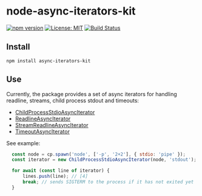 # node-async-iterators-kit

[![npm version](https://badge.fury.io/js/async-iterators-kit.svg)](https://badge.fury.io/js/async-iterators-kit)
[![License: MIT](https://img.shields.io/badge/License-MIT-yellow.svg)](https://opensource.org/licenses/MIT)
[![Build Status](https://travis-ci.org/noomorph/node-async-iterators-kit.svg?branch=master)](https://travis-ci.org/noomorph/node-async-iterators-kit)

## Install

```
npm install async-iterators-kit
```

## Use

Currently, the package provides a set of async iterators for handling readline, streams, child process stdout and timeouts:

* [ChildProcessStdioAsyncIterator](lib/ChildProcessStdioAsyncIterator.ts)
* [ReadlineAsyncIterator](lib/ReadlineAsyncIterator.ts)
* [StreamReadlineAsyncIterator](lib/StreamReadlineAsyncIterator.ts)
* [TimeoutAsyncIterator](lib/TimeoutAsyncIterator.ts)

See example:

```javascript
  const node = cp.spawn('node', ['-p', '2+2'], { stdio: 'pipe' });
  const iterator = new ChildProcessStdioAsyncIterator(node, 'stdout');

  for await (const line of iterator) {
      lines.push(line); // [4]
      break; // sends SIGTERM to the process if it has not exited yet
  }
```

